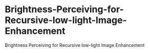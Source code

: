 # Brightness-Perceiving-for-Recursive-low-light-Image-Enhancement
Brightness Perceiving for Recursive low-light Image Enhancement
